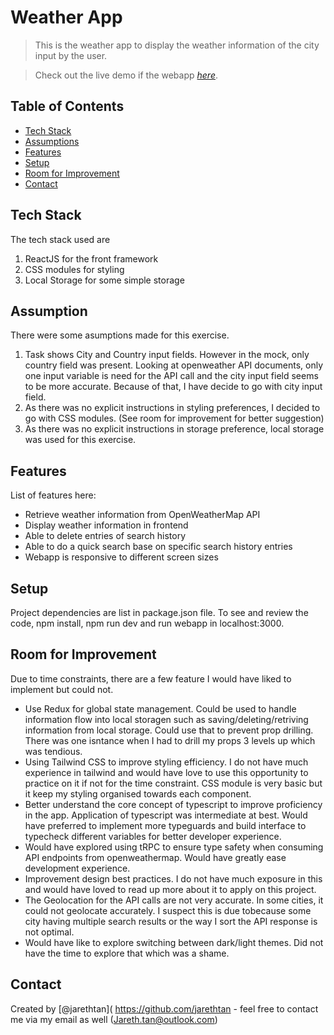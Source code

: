 # Weather App

> This is the weather app to display the weather information of the city input by the user.

> Check out the live demo if the webapp [_here_](https://weather-app-r215.vercel.app/).

## Table of Contents

- [Tech Stack](#tech-stack)
- [Assumptions](#assumption)
- [Features](#features)
- [Setup](#setup)
- [Room for Improvement](#room-for-improvement)
- [Contact](#contact)
<!-- * [License](#license) -->

## Tech Stack

The tech stack used are 
1. ReactJS for the front framework
2. CSS modules for styling
3. Local Storage for some simple storage

## Assumption

There were some asumptions made for this exercise.

1. Task shows City and Country input fields. However in the mock, only country field was present. Looking at openweather API documents, only one input variable is need for the API call and the city input field seems to be more accurate. Because of that, I have decide to go with city input field.
2. As there was no explicit instructions in styling preferences, I decided to go with CSS modules. (See room for improvement for better suggestion)
3. As there was no explicit instructions in storage preference, local storage was used for this exercise.

## Features

List of features here:

- Retrieve weather information from OpenWeatherMap API
- Display weather information in frontend
- Able to delete entries of search history
- Able to do a quick search base on specific search history entries
- Webapp is responsive to different screen sizes

## Setup

Project dependencies are list in package.json file. To see and review the code, npm install, npm run dev and run webapp in localhost:3000.

## Room for Improvement

Due to time constraints, there are a few feature I would have liked to implement but could not.

- Use Redux for global state management. Could be used to handle information flow into local storagen such as saving/deleting/retriving information from local storage. Could use that to prevent prop drilling. There was one isntance when I had to drill my props 3 levels up which was tendious.
- Using Tailwind CSS to improve styling efficiency. I do not have much experience in tailwind and would have love to use this opportunity to practice on it if not for the time constraint. CSS module is very basic but it keep my styling organised towards each component.
- Better understand the core concept of typescript to improve proficiency in the app. Application of typescript was intermediate at best. Would have preferred to implement more typeguards and build interface to typecheck different variables for better developer experience.
- Would have explored using tRPC to ensure type safety when consuming API endpoints from openweathermap. Would have greatly ease development experience.
- Improvement design best practices. I do not have much exposure in this and would have loved to read up more about it to apply on this project.
- The Geolocation for the API calls are not very accurate. In some cities, it could not geolocate accurately. I suspect this is due tobecause some city having multiple search results or the way I sort the API response is not optimal.
- Would have like to explore switching between dark/light themes. Did not have the time to explore that which was a shame.

## Contact

Created by [@jarethtan]( https://github.com/jarethtan - feel free to contact me via my email as well (Jareth.tan@outlook.com)

